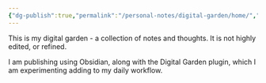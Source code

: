 ```yaml
---
{"dg-publish":true,"permalink":"/personal-notes/digital-garden/home/","tags":["gardenEntry"]}
---
```



This is my digital garden - a collection of notes and thoughts. It is not highly edited, or refined.

I am publishing using Obsidian, along with the Digital Garden plugin, which I am experimenting adding to my daily workflow.

